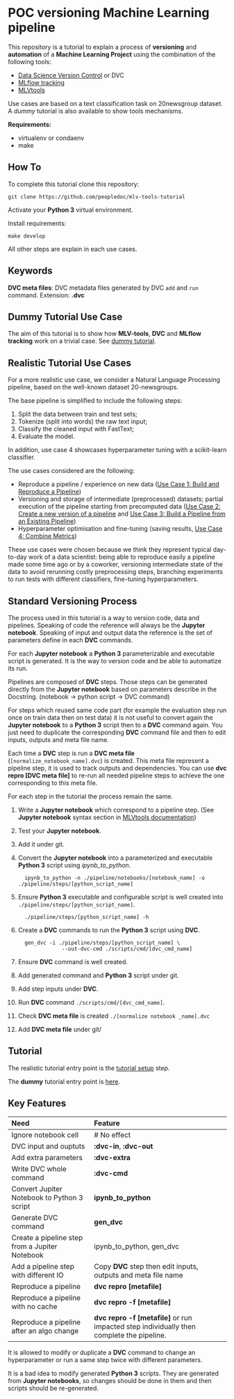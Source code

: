 # POC versioning Machine Learning pipeline

This repository is a tutorial to explain a process of **versioning** and 
**automation** of a **Machine Learning Project** using the combination of
 the following tools:
 - [Data Science Version Control](https://github.com/iterative/dvc) or DVC
 - [MLflow tracking](https://github.com/mlflow/mlflow)
 - [MLVtools](https://github.com/peopledoc/ml-versioning-tools)
 
Use cases are based on a text classification task on 20newsgroup dataset. A *dummy* tutorial is also available
to show tools mechanisms.

**Requirements:**
- virtualenv or condaenv
- make

## How To

To complete this tutorial clone this repository:

    git clone https://github.com/peopledoc/mlv-tools-tutorial
    
Activate your **Python 3** virtual environment.

Install requirements:

    make develop
    
All other steps are explain in each use cases.

## Keywords

**DVC meta files**: DVC metadata files generated by DVC `add` and `run` command. Extension: **.dvc**


## Dummy Tutorial Use Case

The aim of this tutorial is to show how **MLV-tools**, **DVC** and **MLflow tracking** work on a trivial case.
See [dummy tutorial](./tutorial/dummy.md). 

## Realistic Tutorial Use Cases

For a more realistic use case, we consider a Natural Language Processing pipeline, based on the well-known dataset 20-newsgroups. 

The base pipeline is simplified to include the following steps:
 1. Split the data between train and test sets;
 2. Tokenize (split into words) the raw text input;
 3. Classify the cleaned input with FastText;
 4. Evaluate the model.
 
In addition, use case 4 showcases hyperparameter tuning with a scikit-learn classifier.

The use cases considered are the following:
- Reproduce a pipeline / experience on new data ([Use Case 1: Build and Reproduce a Pipeline](./tutorial/use_case1.md))
- Versioning and storage of intermediate (preprocessed) datasets; partial execution of the pipeline starting from precomputed data
  ([Use Case 2: Create a new version of a pipeline](./tutorial/use_case2.md) and [Use Case 3: Build a Pipeline from an Existing Pipeline](./tutorial/use_case3.md))
- Hyperparameter optimisation and fine-tuning (saving results, [Use Case 4: Combine Metrics](./tutorial/use_case4.md))

These use cases were chosen because we think they represent typical day-to-day work of a data scientist: being able to reproduce easily a pipeline made some time ago or by a coworker, versioning intermediate state of the data to avoid rerunning costly preprocessing steps, branching experiments to run tests with different classifiers, fine-tuning hyperparameters. 

## Standard Versioning Process

The process used in this tutorial is a way to version code, data and pipelines.
Speaking of code the reference will always be the **Jupyter notebook**. 
Speaking of input and output data the reference is the set of parameters define in each **DVC** commands.

For each **Jupyter notebook** a **Python 3** parameterizable and executable script is generated. It is the way to 
version code and be able to automatize its run.

Pipelines are composed of **DVC** steps. Those steps can be generated directly from the **Jupyter notebook** based
on parameters describe in the Docstring. (notebook -> python script -> DVC command)

For steps which reused same code part (for example the evaluation step run once on train data then on test data) it is
not useful to convert again the **Jupyter notebook** to a **Python 3** script then to a **DVC** command again. You just 
need to duplicate the corresponding **DVC** command file and then to edit inputs, outputs and meta file name. 


Each time a **DVC** step is run a **DVC meta file** (`[normalize_notebook_name].dvc`) is created. This meta file represent 
a pipeline step, it is used to track outputs and dependencies. You can use **dvc repro [DVC meta file]** to re-run
all needed pipeline steps to achieve the one corresponding to this meta file.

For each step in the tutorial the process remain the same.
   
   1. Write a **Jupyter notebook** which correspond to a pipeline step. (See **Jupyter notebook** syntax section in 
   [MLVtools documentation](https://github.com/peopledoc/ml-versioning-tools))
   2. Test your **Jupyter notebook**.
   3. Add it under git.
   4. Convert the **Jupyter notebook** into a parameterized and executable **Python 3** script using *ipynb_to_python*.
       
            ipynb_to_python -n ./pipeline/notebooks/[notebook_name] -o ./pipeline/steps/[python_script_name]
            
   5. Ensure **Python 3** executable and configurable script is well created into `./pipeline/steps/[python_script_name]`.
            
            ./pipeline/steps/[python_script_name] -h
    
   6. Create a **DVC** commands to run the **Python 3** script using **DVC**.
   
            gen_dvc -i ./pipeline/steps/[python_script_name] \
                        --out-dvc-cmd ./scripts/cmd/[dvc_cmd_name] 

   7. Ensure **DVC** command is well created.
   8. Add generated command and **Python 3** script under git.
   9. Add step inputs under **DVC**.
   10. Run **DVC** command `./scripts/cmd/[dvc_cmd_name]`.
   11. Check **DVC meta file** is created `./[normalize notebook _name].dvc`
   12. Add **DVC meta file** under git/
   

## Tutorial

The realistic tutorial entry point is the [tutorial setup](./tutorial/setup.md) step.

The **dummy** tutorial entry point is [here](./tutorial/dummy.md).

## Key Features
|Need| Feature|
|:---|:---|
| Ignore notebook cell | # No effect |
| DVC input and ouptuts | **:dvc-in**, **:dvc-out**|
| Add extra parameters | **:dvc-extra**|
| Write DVC whole command | **:dvc-cmd**|
| Convert Jupiter Notebook to Python 3 script | **ipynb_to_python**|
| Generate DVC command | **gen_dvc**|
| Create a pipeline step from a Jupiter Notebook | ipynb_to_python, gen_dvc |
| Add a pipeline step with different IO | Copy **DVC** step then edit inputs, outputs and meta file name |
| Reproduce a pipeline | **dvc repro [metafile]**|
| Reproduce a pipeline with no cache | **dvc repro -f [metafile]**|
| Reproduce a pipeline after an algo change | **dvc repro -f [metafile]** or run impacted step individually then complete the pipeline.|


It is allowed to modify or duplicate a **DVC** command to change an hyperparameter or run a same step twice with
different parameters.

It is a bad idea to modify generated **Python 3** scripts. They are generated from **Jupyter notebooks**, so changes 
should be done in them and then scripts should be re-generated.
